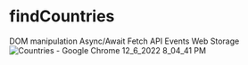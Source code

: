 # findCountries
 
DOM manipulation
Async/Await
Fetch
API
Events
Web Storage
![Countries - Google Chrome 12_6_2022 8_04_41 PM](https://user-images.githubusercontent.com/89099274/206062509-34641bbe-2ef0-4a2f-b8c1-f40013eb0d4d.png)

